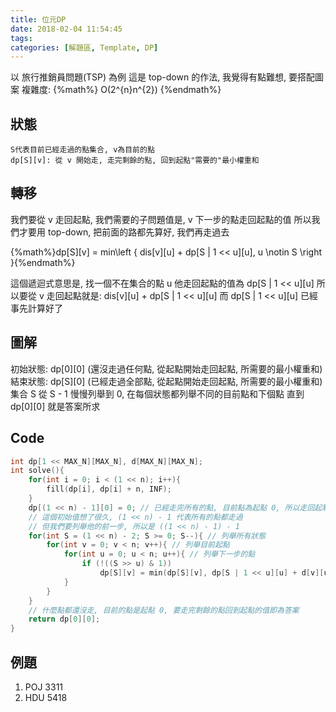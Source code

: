 ```yaml
---
title: 位元DP
date: 2018-02-04 11:54:45
tags:
categories: [解題區, Template, DP]
---
```

以 旅行推銷員問題(TSP) 為例
這是 top-down 的作法, 我覺得有點難想, 要搭配圖案
複雜度: {%math%} O(2^{n}n^{2}) {%endmath%}

## 狀態
```
S代表目前已經走過的點集合, v為目前的點
dp[S][v]: 從 v 開始走, 走完剩餘的點, 回到起點"需要的"最小權重和
```

## 轉移
我們要從 v 走回起點, 我們需要的子問題值是, v 下一步的點走回起點的值
所以我們才要用 top-down, 把前面的路都先算好, 我們再走過去

{%math%}dp[S][v] = min\left \{  dis[v][u] + dp[S | 1 << u][u], u \notin S \right \}{%endmath%}

這個遞迴式意思是, 找一個不在集合的點 u
他走回起點的值為  dp[S | 1 << u][u]
所以要從 v 走回起點就是: dis[v][u] + dp[S | 1 << u][u]
而 dp[S | 1 << u][u] 已經事先計算好了

## 圖解
初始狀態: dp[0][0] (還沒走過任何點, 從起點開始走回起點, 所需要的最小權重和)
結束狀態: dp[S][0] (已經走過全部點, 從起點開始走回起點, 所需要的最小權重和)
集合 S 從 S - 1 慢慢列舉到 0, 在每個狀態都列舉不同的目前點和下個點
直到 dp[0][0] 就是答案所求

## Code
```cpp
int dp[1 << MAX_N][MAX_N], d[MAX_N][MAX_N];
int solve(){
    for(int i = 0; i < (1 << n); i++){
        fill(dp[i], dp[i] + n, INF);
    }
    dp[(1 << n) - 1][0] = 0; // 已經走完所有的點, 目前點為起點 0, 所以走回起點需要的值為 0
    // 這個初始值想了很久, (1 << n) - 1 代表所有的點都走過
    // 但我們要列舉他的前一步, 所以是 ((1 << n) - 1) - 1
    for(int S = (1 << n) - 2; S >= 0; S--){ // 列舉所有狀態
        for(int v = 0; v < n; v++){ // 列舉目前起點
            for(int u = 0; u < n; u++){ // 列舉下一步的點
                if (!((S >> u) & 1))
                    dp[S][v] = min(dp[S][v], dp[S | 1 << u][u] + d[v][u]);
            }
        }
    }
    // 什麼點都還沒走, 目前的點是起點 0, 要走完剩餘的點回到起點的值即為答案
    return dp[0][0];
}
```

## 例題
1. POJ 3311
2. HDU 5418
